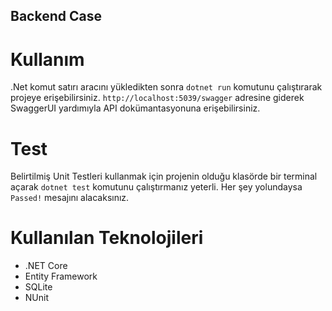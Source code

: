 ## Backend Case

# Kullanım

.Net komut satırı aracını yükledikten sonra `dotnet run` komutunu çalıştırarak projeye erişebilirsiniz. `http://localhost:5039/swagger` adresine giderek SwaggerUI yardımıyla API dokümantasyonuna erişebilirsiniz.

# Test

Belirtilmiş Unit Testleri kullanmak için projenin olduğu klasörde bir terminal açarak `dotnet test` komutunu çalıştırmanız yeterli. Her şey yolundaysa `Passed!` mesajını alacaksınız.

# Kullanılan Teknolojileri

- .NET Core
- Entity Framework
- SQLite
- NUnit